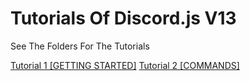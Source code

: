 # Tutorials Of Discord.js V13

See The Folders For The Tutorials

[Tutorial 1 [GETTING STARTED]](https://github.com/Elrikboy/Discord.js-V13-tutorials/tree/main/Getting%20Started%20%231)
[Tutorial 2 [COMMANDS]](https://github.com/Elrikboy/Discord.js-V13-tutorials/tree/main/Commands%20%232)
